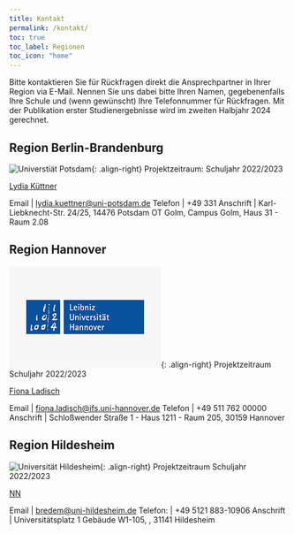 ```yaml
---
title: Kontakt
permalink: /kontakt/
toc: true
toc_label: Regionen
toc_icon: "home"
---
```


Bitte kontaktieren Sie für Rückfragen direkt die Ansprechpartner in Ihrer Region via E-Mail. Nennen Sie uns dabei bitte Ihren Namen, gegebenenfalls Ihre Schule und (wenn gewünscht) Ihre Telefonnummer für Rückfragen.
Mit der Publikation erster Studienergebnisse wird im zweiten Halbjahr 2024 gerechnet.

## Region Berlin-Brandenburg
![Universtiät Potsdam](/assets/images/logos/Potsdam.jpg){: .align-right}
Projektzeitraum: Schuljahr 2022/2023

[Lydia Küttner](mailto:lydia.kuettner@uni-potsdam.de)

Email | <lydia.kuettner@uni-potsdam.de>
Telefon | +49 331 
Anschrift | Karl-Liebknecht-Str. 24/25, 14476 Potsdam OT Golm, Campus Golm, Haus 31 - Raum 2.08

## Region Hannover
![Leibniz Universität Hannover](/assets/images/logos/Hannover.png){: .align-right}
Projektzeitraum Schuljahr 2022/2023

[Fiona Ladisch](mailto:fiona.ladisch@ifs.uni-hannover.de)

Email | <fiona.ladisch@ifs.uni-hannover.de>
Telefon | +49 511 762 00000
Anschrift | Schloßwender Straße 1 - Haus 1211 - Raum 205, 30159 Hannover

## Region Hildesheim
![Universität Hildesheim](/assets/images/logos/Universität_Hildesheim_logo.svg.png){: .align-right}
Projektzeitraum Schuljahr 2022/2023

[NN](mailto:bredem@uni-hildesheim.de)

Email | <bredem@uni-hildesheim.de>
Telefon: | +49 5121 883-10906
Anschrift | Universitätsplatz 1 Gebäude W1-105, , 31141 Hildesheim
